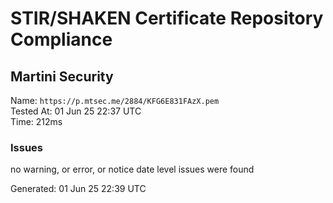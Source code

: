 # STIR/SHAKEN Certificate Repository Compliance

## Martini Security

Name: `https://p.mtsec.me/2884/KFG6E831FAzX.pem`\
Tested At: 01 Jun 25 22:37 UTC\
Time: 212ms

### Issues

no warning, or error, or notice date level issues were found

Generated: 01 Jun 25 22:39 UTC